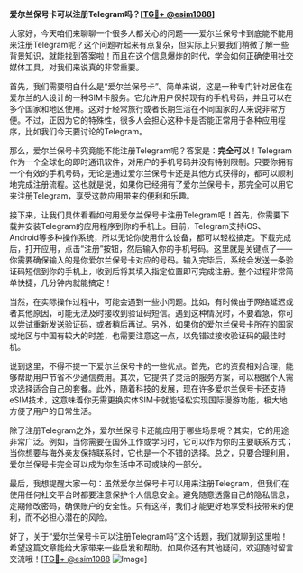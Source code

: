 **爱尔兰保号卡可以注册Telegram吗？[[TG💪+ @esim1088](https://t.me/s/esim1088)]**

大家好，今天咱们来聊聊一个很多人都关心的问题——爱尔兰保号卡到底能不能用来注册Telegram呢？这个问题听起来有点复杂，但实际上只要我们稍微了解一些背景知识，就能找到答案啦！而且在这个信息爆炸的时代，学会如何正确使用社交媒体工具，对我们来说真的非常重要。

首先，我们需要明白什么是“爱尔兰保号卡”。简单来说，这是一种专门针对居住在爱尔兰的人设计的一种SIM卡服务。它允许用户保持现有的手机号码，并且可以在多个国家和地区使用。这对于经常旅行或者长期生活在不同国家的人来说非常方便。不过，正因为它的特殊性，很多人会担心这种卡是否能正常用于各种应用程序，比如我们今天要讨论的Telegram。

那么，爱尔兰保号卡究竟能不能注册Telegram呢？答案是：**完全可以**！Telegram作为一个全球化的即时通讯软件，对用户的手机号码并没有特别限制。只要你拥有一个有效的手机号码，无论是通过爱尔兰保号卡还是其他方式获得的，都可以顺利地完成注册流程。这也就是说，如果你已经拥有了爱尔兰保号卡，那完全可以用它来注册Telegram，享受这款应用带来的便利和乐趣。

接下来，让我们具体看看如何用爱尔兰保号卡注册Telegram吧！首先，你需要下载并安装Telegram的应用程序到你的手机上。目前，Telegram支持iOS、Android等多种操作系统，所以无论你使用什么设备，都可以轻松搞定。下载完成后，打开应用，点击“注册”按钮，然后输入你的手机号码。这里就是关键点了——你需要确保输入的是你爱尔兰保号卡对应的号码。输入完毕后，系统会发送一条验证码短信到你的手机上，收到后将其填入指定位置即可完成注册。整个过程非常简单快捷，几分钟内就能搞定！

当然，在实际操作过程中，可能会遇到一些小问题。比如，有时候由于网络延迟或者其他原因，可能无法及时接收到验证码短信。遇到这种情况时，不要着急，你可以尝试重新发送验证码，或者稍后再试。另外，如果你的爱尔兰保号卡所在的国家或地区与中国有较大的时差，也需要注意这一点，以免错过接收验证码的最佳时机。

说到这里，不得不提一下爱尔兰保号卡的一些优点。首先，它的资费相对合理，能够帮助用户节省不少通信费用。其次，它提供了灵活的服务方案，可以根据个人需求选择适合自己的套餐。此外，随着科技的发展，现在许多爱尔兰保号卡还支持eSIM技术，这意味着你无需更换实体SIM卡就能轻松实现国际漫游功能，极大地方便了用户的日常生活。

除了注册Telegram之外，爱尔兰保号卡还能应用于哪些场景呢？其实，它的用途非常广泛。例如，当你需要在国外工作或学习时，它可以作为你的主要联系方式；当你想要与海外亲友保持联系时，它也是一个不错的选择。总之，只要合理利用，爱尔兰保号卡完全可以成为你生活中不可或缺的一部分。

最后，我想提醒大家一句：虽然爱尔兰保号卡可以用来注册Telegram，但我们在使用任何社交平台时都要注意保护个人信息安全。避免随意透露自己的隐私信息，定期修改密码，确保账户的安全性。只有这样，我们才能更好地享受科技带来的便利，而不必担心潜在的风险。

好了，关于“爱尔兰保号卡可以注册Telegram吗”这个话题，我们就聊到这里啦！希望这篇文章能给大家带来一些启发和帮助。如果你还有其他疑问，欢迎随时留言交流哦！[[TG💪+ @esim1088](https://t.me/s/esim1088) ![Image](https://i.postimg.cc/4NQfJmqS/Snipaste-2025-05-13-00-14-12.png)]
